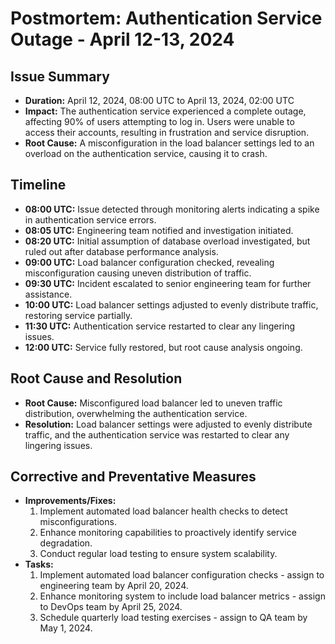 # Postmortem: Authentication Service Outage - April 12-13, 2024

## Issue Summary
- **Duration:** April 12, 2024, 08:00 UTC to April 13, 2024, 02:00 UTC
- **Impact:** The authentication service experienced a complete outage, affecting 90% of users attempting to log in. Users were unable to access their accounts, resulting in frustration and service disruption.
- **Root Cause:** A misconfiguration in the load balancer settings led to an overload on the authentication service, causing it to crash.

## Timeline
- **08:00 UTC:** Issue detected through monitoring alerts indicating a spike in authentication service errors.
- **08:05 UTC:** Engineering team notified and investigation initiated.
- **08:20 UTC:** Initial assumption of database overload investigated, but ruled out after database performance analysis.
- **09:00 UTC:** Load balancer configuration checked, revealing misconfiguration causing uneven distribution of traffic.
- **09:30 UTC:** Incident escalated to senior engineering team for further assistance.
- **10:00 UTC:** Load balancer settings adjusted to evenly distribute traffic, restoring service partially.
- **11:30 UTC:** Authentication service restarted to clear any lingering issues.
- **12:00 UTC:** Service fully restored, but root cause analysis ongoing.

## Root Cause and Resolution
- **Root Cause:** Misconfigured load balancer led to uneven traffic distribution, overwhelming the authentication service.
- **Resolution:** Load balancer settings were adjusted to evenly distribute traffic, and the authentication service was restarted to clear any lingering issues.

## Corrective and Preventative Measures
- **Improvements/Fixes:**
  1. Implement automated load balancer health checks to detect misconfigurations.
  2. Enhance monitoring capabilities to proactively identify service degradation.
  3. Conduct regular load testing to ensure system scalability.
- **Tasks:**
  1. Implement automated load balancer configuration checks - assign to engineering team by April 20, 2024.
  2. Enhance monitoring system to include load balancer metrics - assign to DevOps team by April 25, 2024.
  3. Schedule quarterly load testing exercises - assign to QA team by May 1, 2024.
